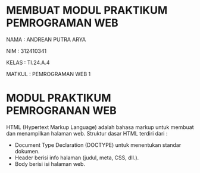 # MEMBUAT MODUL PRAKTIKUM PEMROGRAMAN WEB

NAMA : ANDREAN PUTRA ARYA

NIM : 312410341

KELAS : TI.24.A.4

MATKUL : PEMROGRAMAN WEB 1

# MODUL PRAKTIKUM PEMROGRANAN WEB

HTML (Hypertext Markup Language) adalah bahasa markup untuk membuat dan menampilkan halaman web. Struktur dasar HTML terdiri dari :
- Document Type Declaration (DOCTYPE) untuk menentukan standar dokumen.
- Header berisi info halaman (judul, meta, CSS, dll.).
- Body berisi isi halaman web.
